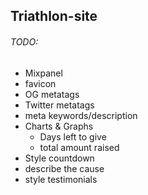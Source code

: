 ## Triathlon-site

###### TODO:
- Mixpanel
- favicon
- OG metatags
- Twitter metatags
- meta keywords/description
- Charts & Graphs
  - Days left to give
  - total amount raised
- Style countdown
- describe the cause
- style testimonials

